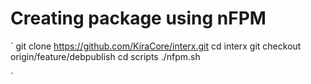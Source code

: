 # Creating package using nFPM

`
git clone https://github.com/KiraCore/interx.git
cd interx
git checkout origin/feature/debpublish
cd scripts
./nfpm.sh

`